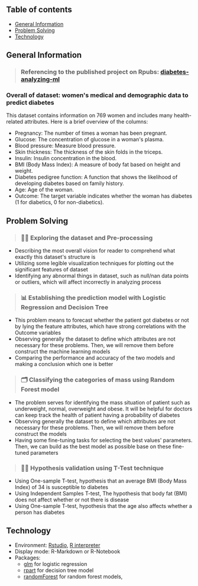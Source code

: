 ## Table of contents
* [General Information](#general-information)
* [Problem Solving](#problem-solving)
* [Technology](#technology)

## General Information
> ### Referencing to the published project on Rpubs: [diabetes-analyzing-ml](https://rpubs.com/Narius2030/diabetes-analyzing-ml)
### Overall of dataset: women's medical and demographic data to predict diabetes

This dataset contains information on 769 women and includes many health-related attributes. Here is a brief overview of the columns:

* Pregnancy: The number of times a woman has been pregnant.
* Glucose: The concentration of glucose in a woman's plasma.
* Blood pressure: Measure blood pressure.
* Skin thickness: The thickness of the skin folds in the triceps.
* Insulin: Insulin concentration in the blood.
* BMI (Body Mass Index): A measure of body fat based on height and weight.
* Diabetes pedigree function: A function that shows the likelihood of developing diabetes based on family history.
* Age: Age of the woman.
* Outcome: The target variable indicates whether the woman has diabetes (1 for diabetics, 0 for non-diabetics).

## Problem Solving
> ### 👨‍🏫 Exploring the dataset and Pre-processing
* Describing the most overall vision for reader to comprehend what exactly this dataset's structure is
* Utilizing some legible visualization techniques for plotting out the significant features of dataset
* Identifying any abnormal things in dataset, such as null/nan data points or outliers, which will affect incorrectly in analyzing process

>  ### 📊 Establishing the prediction model with Logistic Regression and Decision Tree
* This problem means to forecast whether the patient got diabetes or not by lying the feature attributes, which have strong correlations with the Outcome variables
* Observing generally the dataset to define which attributes are not necessary for these problems. Then, we will remove them before construct the machine learning models
* Comparing the performance and accuracy of the two models and making a conclusion which one is better

> ### 🗂 Classifying the categories of mass using Random Forest model
* The problem serves for identifying the mass situation of patient such as underweight, normal, overweight and obese. It will be helpful for doctors can keep track the health of patient having a probability of diabetes
* Observing generally the dataset to define which attributes are not necessary for these problems. Then, we will remove them before construct the models
* Having some fine-tuning tasks for selecting the best values' parameters. Then, we can build as the best model as possible base on these fine-tuned parameters

> ### 🕵️‍♀️ Hypothesis validation using T-Test technique
* Using One-sample T-test, hypothesis that an average BMI (Body Mass Index) of 34 is susceptible to diabetes
* Using Independent Samples T-test, The hypothesis that body fat (BMI) does not affect whether or not there is disease
* Using One-sample T-test, hypothesis that the age also affects whether a person has diabetes

## Technology
* Environment: [Rstudio](https://posit.co/download/rstudio-desktop/), [R interpreter](https://cran.rstudio.com/)
* Display mode: R-Markdown or R-Notebook
* Packages: 
  + [glm](https://www.rdocumentation.org/packages/stats/versions/3.6.2/topics/glm) for logistic regression
  + [rpart](https://www.rdocumentation.org/packages/rpart/versions/4.1.23/topics/rpart) for decision tree model
  + [randomForest](https://www.rdocumentation.org/packages/randomForest/versions/4.7-1.1/topics/randomForest) for random forest models, 
